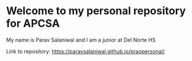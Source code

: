 # Welcome to my personal repository for APCSA

My name is Parav Salaniwal and I am a junior at Del Norte HS

Link to repository:
https://paravsalaniwal.github.io/praopersonal/
